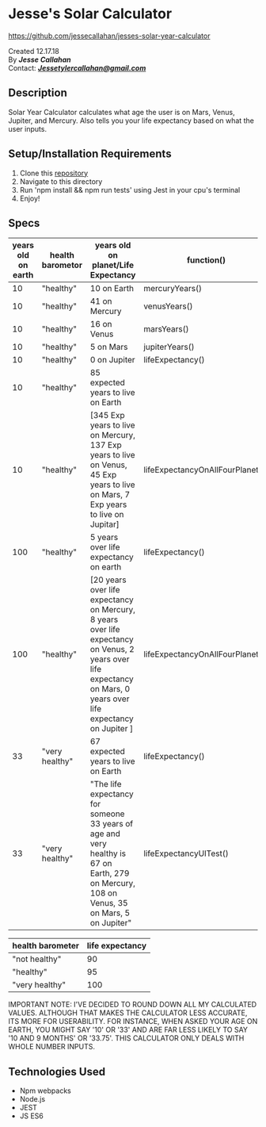 # Jesse's Solar Calculator
https://github.com/jessecallahan/jesses-solar-year-calculator

Created 12.17.18</br>
By _**Jesse Callahan**_</br>
Contact: _**Jessetylercallahan@gmail.com**_</br>

## Description
Solar Year Calculator calculates what age the user is on Mars, Venus, Jupiter, and Mercury. Also tells you your life expectancy based on what the user inputs.

## Setup/Installation Requirements

1. Clone this [repository](https://github.com/jessecallahan/jesses-solar-year-calculator)
2. Navigate to this directory
3. Run 'npm install && npm run tests' using Jest in your cpu's terminal
4. Enjoy!

## Specs

|  years old on earth|  health barometor | years old on planet/Life Expectancy  | function() |
|---|---|---|---|
| 10  |  "healthy" | 10 on Earth  | mercuryYears() |
| 10  |  "healthy" | 41 on Mercury | venusYears() |
| 10  |  "healthy"  | 16 on Venus | marsYears() |
| 10  |  "healthy" | 5 on Mars  | jupiterYears() |
| 10  |  "healthy" | 0 on Jupiter  | lifeExpectancy() |
| 10  |  "healthy" | 85 expected years to live on Earth  |
| 10  |  "healthy" | [345 Exp years to live on Mercury, 137 Exp years to live on Venus, 45 Exp years to live on Mars, 7 Exp years to live on Jupitar]| lifeExpectancyOnAllFourPlanets() | 
| 100 |  "healthy" | 5 years over life expectancy on earth | lifeExpectancy() |
| 100  |  "healthy"| [20 years over life expectancy on Mercury, 8 years over life expectancy on Venus, 2 years over life expectancy on Mars, 0 years over life expectancy on Jupiter ]  | lifeExpectancyOnAllFourPlanets() | 
| 33  |  "very healthy" | 67 expected years to live on Earth  | lifeExpectancy() |
| 33  |  "very healthy" | "The life expectancy for someone 33 years of age and very healthy is 67 on Earth, 279 on Mercury, 108 on Venus, 35 on Mars, 5 on Jupiter"  | lifeExpectancyUITest() |

health barometer | life expectancy
|---|---|
| "not healthy"  |  90 |
| "healthy"  |  95 |
| "very healthy"  |  100 |

IMPORTANT NOTE: I'VE DECIDED TO ROUND DOWN ALL MY CALCULATED VALUES. ALTHOUGH THAT MAKES THE CALCULATOR LESS ACCURATE, ITS MORE FOR USERABILITY. FOR INSTANCE, WHEN ASKED YOUR AGE ON EARTH, YOU MIGHT SAY '10' OR '33' AND ARE FAR LESS LIKELY TO SAY '10 AND 9 MONTHS' OR '33.75'. THIS CALCULATOR ONLY DEALS WITH WHOLE NUMBER INPUTS. 

## Technologies Used
* Npm webpacks
* Node.js
* JEST
* JS ES6


